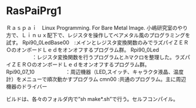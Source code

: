 # RasPaiPrg1
Ｒａｓｐａｉ　Linux Programming. For Bare Metal Image.
小嶋研究室のやり方で、Ｌｉｎｕｘ配下で、レジスタを操作してベアメタル風のプログラミングを試す。
Rpi90_0LedBase00　:メインとレジスタ変換関数のみでラズパイＺＥＲＯのオンボードＬｅｄをオンオフするプログラム群。
Rpi90_0Led	　　　　　：レジスタ変換関数を行うプログラムと.hマクロを整理した。ラズパイＺＥＲＯのオンボードＬｅｄをオンオフするプログラム群。
Rpi90_07_10　　　　　　：周辺機器（LED,スイッチ、キャラクタ液晶、温度計）をメニューで順次動かすプログラム
cmn00            :共通のプログラム。主に周辺機器のドライバー

ビルドは、各々のフォルダ内で”sh make*.sh”で行う。セルフコンパイル。